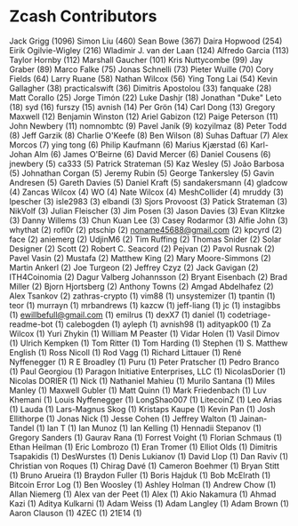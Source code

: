 Zcash Contributors
==================

Jack Grigg (1096)
Simon Liu (460)
Sean Bowe (367)
Daira Hopwood (254)
Eirik Ogilvie-Wigley (216)
Wladimir J. van der Laan (124)
Alfredo Garcia (113)
Taylor Hornby (112)
Marshall Gaucher (101)
Kris Nuttycombe (99)
Jay Graber (89)
Marco Falke (75)
Jonas Schnelli (73)
Pieter Wuille (70)
Cory Fields (64)
Larry Ruane (58)
Nathan Wilcox (56)
Ying Tong Lai (54)
Kevin Gallagher (38)
practicalswift (36)
Dimitris Apostolou (33)
fanquake (28)
Matt Corallo (25)
Jorge Timón (22)
Luke Dashjr (18)
Jonathan "Duke" Leto (18)
syd (16)
furszy (15)
avnish (14)
Per Grön (14)
Carl Dong (13)
Gregory Maxwell (12)
Benjamin Winston (12)
Ariel Gabizon (12)
Paige Peterson (11)
John Newbery (11)
nomnombtc (9)
Pavel Janík (9)
kozyilmaz (8)
Peter Todd (8)
Jeff Garzik (8)
Charlie O'Keefe (8)
Ben Wilson (8)
Suhas Daftuar (7)
Alex Morcos (7)
ying tong (6)
Philip Kaufmann (6)
Marius Kjærstad (6)
Karl-Johan Alm (6)
James O'Beirne (6)
David Mercer (6)
Daniel Cousens (6)
jnewbery (5)
ca333 (5)
Patrick Strateman (5)
Kaz Wesley (5)
João Barbosa (5)
Johnathan Corgan (5)
Jeremy Rubin (5)
George Tankersley (5)
Gavin Andresen (5)
Gareth Davies (5)
Daniel Kraft (5)
sandakersmann (4)
gladcow (4)
Zancas Wilcox (4)
WO (4)
Nate Wilcox (4)
MeshCollider (4)
mruddy (3)
lpescher (3)
isle2983 (3)
elbandi (3)
Sjors Provoost (3)
Patick Strateman (3)
NikVolf (3)
Julian Fleischer (3)
Jim Posen (3)
Jason Davies (3)
Evan Klitzke (3)
Danny Willems (3)
Chun Kuan Lee (3)
Casey Rodarmor (3)
Alfie John (3)
whythat (2)
rofl0r (2)
ptschip (2)
noname45688@gmail.com (2)
kpcyrd (2)
face (2)
aniemerg (2)
UdjinM6 (2)
Tim Ruffing (2)
Thomas Snider (2)
Solar Designer (2)
Scott (2)
Robert C. Seacord (2)
Pejvan (2)
Pavol Rusnak (2)
Pavel Vasin (2)
Mustafa (2)
Matthew King (2)
Mary Moore-Simmons (2)
Martin Ankerl (2)
Joe Turgeon (2)
Jeffrey Czyz (2)
Jack Gavigan (2)
ITH4Coinomia (2)
Dagur Valberg Johannsson (2)
Bryant Eisenbach (2)
Brad Miller (2)
Bjorn Hjortsberg (2)
Anthony Towns (2)
Amgad Abdelhafez (2)
Alex Tsankov (2)
zathras-crypto (1)
vim88 (1)
unsystemizer (1)
tpantin (1)
teor (1)
murrayn (1)
mrbandrews (1)
kazcw (1)
jeff-liang (1)
jc (1)
instagibbs (1)
ewillbefull@gmail.com (1)
emilrus (1)
dexX7 (1)
daniel (1)
codetriage-readme-bot (1)
calebogden (1)
ayleph (1)
avnish98 (1)
adityapk00 (1)
Za Wilcox (1)
Yuri Zhykin (1)
William M Peaster (1)
Vidar Holen (1)
Vasil Dimov (1)
Ulrich Kempken (1)
Tom Ritter (1)
Tom Harding (1)
Stephen (1)
S. Matthew English (1)
Ross Nicoll (1)
Rod Vagg (1)
Richard Littauer (1)
René Nyffenegger (1)
R E Broadley (1)
Puru (1)
Peter Pratscher (1)
Pedro Branco (1)
Paul Georgiou (1)
Paragon Initiative Enterprises, LLC (1)
NicolasDorier (1)
Nicolas DORIER (1)
Nick (1)
Nathaniel Mahieu (1)
Murilo Santana (1)
Miles Manley (1)
Maxwell Gubler (1)
Matt Quinn (1)
Mark Friedenbach (1)
Luv Khemani (1)
Louis Nyffenegger (1)
LongShao007 (1)
LitecoinZ (1)
Leo Arias (1)
Lauda (1)
Lars-Magnus Skog (1)
Kristaps Kaupe (1)
Kevin Pan (1)
Josh Ellithorpe (1)
Jonas Nick (1)
Jesse Cohen (1)
Jeffrey Walton (1)
Jainan-Tandel (1)
Ian T (1)
Ian Munoz (1)
Ian Kelling (1)
Hennadii Stepanov (1)
Gregory Sanders (1)
Gaurav Rana (1)
Forrest Voight (1)
Florian Schmaus (1)
Ethan Heilman (1)
Eric Lombrozo (1)
Eran Tromer (1)
Elliot Olds (1)
Dimitris Tsapakidis (1)
DesWurstes (1)
Denis Lukianov (1)
David Llop (1)
Dan Raviv (1)
Christian von Roques (1)
Chirag Davé (1)
Cameron Boehmer (1)
Bryan Stitt (1)
Bruno Arueira (1)
Braydon Fuller (1)
Boris Hajduk (1)
Bob McElrath (1)
Bitcoin Error Log (1)
Ben Woosley (1)
Ashley Holman (1)
Andrew Chow (1)
Allan Niemerg (1)
Alex van der Peet (1)
Alex (1)
Akio Nakamura (1)
Ahmad Kazi (1)
Aditya Kulkarni (1)
Adam Weiss (1)
Adam Langley (1)
Adam Brown (1)
Aaron Clauson (1)
4ZEC (1)
21E14 (1)
